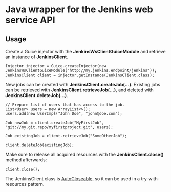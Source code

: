 # Java wrapper for the Jenkins web service API

## Usage

Create a Guice injector with the **JenkinsWsClientGuiceModule** and retrieve an instance of **JenkinsClient**.

	Injector injector = Guice.createInjector(new JenkinsWsClientGuiceModule("http://my.jenkins.endpoint/jenkins"));
	JenkinsClient client = injector.getInstance(JenkinsClient.class);

New jobs can be created with **JenkinsClient.createJob(...)**. Existing jobs can be retrieved with **JenkinsClient.retrieveJob(...)**, and deleted with **JenkinsClient.deleteJob(...)**.

	// Prepare list of users that has access to the job.
	List<User> users = new ArrayList<>();
	users.add(new UserImpl("John Doe", "john@doe.com");

	Job newJob = client.createJob("MyFirstJob", "git://my.git.repo/myfirstproject.git", users);

	Job existingJob = client.retrieveJob("SomeOtherJob");

	client.deleteJob(existingJob);


Make sure to release all acquired resources with the **JenkinsClient.close()** method afterwards:

	client.close();

The JenkinsClient class is [AutoCloseable](http://docs.oracle.com/javase/7/docs/api/java/lang/AutoCloseable.html), so it can be used in a try-with-resources pattern.

